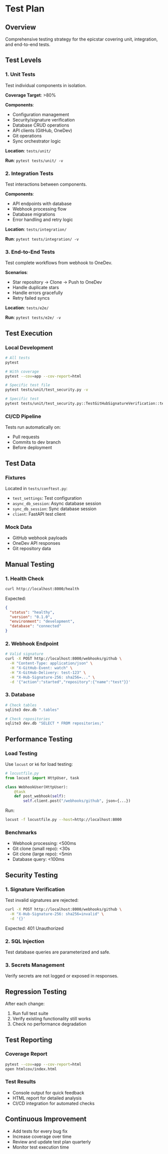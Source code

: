 # Test Plan

## Overview

Comprehensive testing strategy for the epicstar covering unit, integration, and end-to-end tests.

## Test Levels

### 1. Unit Tests

Test individual components in isolation.

**Coverage Target**: >80%

**Components**:
- Configuration management
- Security/signature verification
- Database CRUD operations
- API clients (GitHub, OneDev)
- Git operations
- Sync orchestrator logic

**Location**: `tests/unit/`

**Run**: `pytest tests/unit/ -v`

### 2. Integration Tests

Test interactions between components.

**Components**:
- API endpoints with database
- Webhook processing flow
- Database migrations
- Error handling and retry logic

**Location**: `tests/integration/`

**Run**: `pytest tests/integration/ -v`

### 3. End-to-End Tests

Test complete workflows from webhook to OneDev.

**Scenarios**:
- Star repository → Clone → Push to OneDev
- Handle duplicate stars
- Handle errors gracefully
- Retry failed syncs

**Location**: `tests/e2e/`

**Run**: `pytest tests/e2e/ -v`

## Test Execution

### Local Development

```bash
# All tests
pytest

# With coverage
pytest --cov=app --cov-report=html

# Specific test file
pytest tests/unit/test_security.py -v

# Specific test
pytest tests/unit/test_security.py::TestGitHubSignatureVerification::test_valid_signature -v
```

### CI/CD Pipeline

Tests run automatically on:
- Pull requests
- Commits to dev branch
- Before deployment

## Test Data

### Fixtures

Located in `tests/conftest.py`:
- `test_settings`: Test configuration
- `async_db_session`: Async database session
- `sync_db_session`: Sync database session
- `client`: FastAPI test client

### Mock Data

- GitHub webhook payloads
- OneDev API responses
- Git repository data

## Manual Testing

### 1. Health Check

```bash
curl http://localhost:8000/health
```

Expected:
```json
{
  "status": "healthy",
  "version": "0.1.0",
  "environment": "development",
  "database": "connected"
}
```

### 2. Webhook Endpoint

```bash
# Valid signature
curl -X POST http://localhost:8000/webhooks/github \
  -H "Content-Type: application/json" \
  -H "X-GitHub-Event: watch" \
  -H "X-GitHub-Delivery: test-123" \
  -H "X-Hub-Signature-256: sha256=..." \
  -d '{"action":"started","repository":{"name":"test"}}'
```

### 3. Database

```bash
# Check tables
sqlite3 dev.db ".tables"

# Check repositories
sqlite3 dev.db "SELECT * FROM repositories;"
```

## Performance Testing

### Load Testing

Use `locust` or `k6` for load testing:

```python
# locustfile.py
from locust import HttpUser, task

class WebhookUser(HttpUser):
    @task
    def post_webhook(self):
        self.client.post("/webhooks/github", json={...})
```

Run:
```bash
locust -f locustfile.py --host=http://localhost:8000
```

### Benchmarks

- Webhook processing: <500ms
- Git clone (small repo): <30s
- Git clone (large repo): <5min
- Database query: <100ms

## Security Testing

### 1. Signature Verification

Test invalid signatures are rejected:
```bash
curl -X POST http://localhost:8000/webhooks/github \
  -H "X-Hub-Signature-256: sha256=invalid" \
  -d '{}'
```

Expected: 401 Unauthorized

### 2. SQL Injection

Test database queries are parameterized and safe.

### 3. Secrets Management

Verify secrets are not logged or exposed in responses.

## Regression Testing

After each change:
1. Run full test suite
2. Verify existing functionality still works
3. Check no performance degradation

## Test Reporting

### Coverage Report

```bash
pytest --cov=app --cov-report=html
open htmlcov/index.html
```

### Test Results

- Console output for quick feedback
- HTML report for detailed analysis
- CI/CD integration for automated checks

## Continuous Improvement

- Add tests for every bug fix
- Increase coverage over time
- Review and update test plan quarterly
- Monitor test execution time

